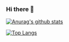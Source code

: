 ### Hi there 👋
[![Anurag's github stats](https://github-readme-stats.vercel.app/api?username=KangSoYeon)](https://github.com/anuraghazra/github-readme-stats)

[![Top Langs](https://github-readme-stats.vercel.app/api/top-langs/?username=KangSoYeon&layout=compact)](https://github.com/anuraghazra/github-readme-stats)
